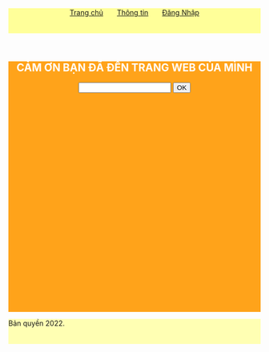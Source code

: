 <!DOCTYPE html>
<html>
	<head>
		<title>Nhập môn CSS</title>
		<style>
			header{background-color:#ffff99;height:50px;}
			section{background-color:#ffa31a;height:500px;color:white;}
			footer{background-color: #ffffb3;height:50px;}
		</style>
	</head>
	<body>
		<header>
			<nav align="center">
				<a href="index.html">Trang chủ</a>&nbsp;&nbsp;&nbsp;&nbsp;&nbsp;&nbsp;
				<a href="thongtin.html">Thông tin</a>&nbsp;&nbsp;&nbsp;&nbsp;&nbsp;&nbsp;
                <a href="dangnhap.html">Đăng Nhập</a>
		</header>
		<section> 
			<h1 align="center">CẢM ƠN BẠN ĐÃ ĐẾN TRANG WEB CỦA MÌNH </h1>
		    <form align="center">
				<input type="text">
				<button>OK</button>
			</form>
		</section>
		<footer>
			<p>Bản quyền 2022.</p>
		</footer>
	</body>
</html
